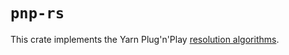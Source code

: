 # `pnp-rs`

This crate implements the Yarn Plug'n'Play [resolution algorithms](https://yarnpkg.com/advanced/pnp-spec).
